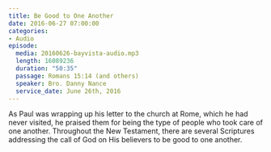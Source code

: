 ```yaml
---
title: Be Good to One Another
date: 2016-06-27 07:00:00
categories:
- Audio
episode:
  media: 20160626-bayvista-audio.mp3
  length: 16089236
  duration: "50:35"
  passage: Romans 15:14 (and others)
  speaker: Bro. Danny Nance
  service_date: June 26th, 2016
---
```

As Paul was wrapping up his letter to the church at Rome, which he had never visited, he praised them for being the type of people who took care of one another. Throughout the New Testament, there are several Scriptures addressing the call of God on His believers to be good to one another.